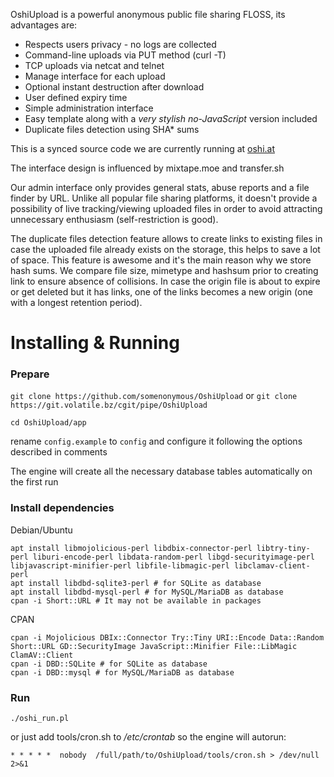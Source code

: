 OshiUpload is a powerful anonymous public file sharing FLOSS, its advantages are:

* Respects users privacy - no logs are collected
* Command-line uploads via PUT method (curl -T)
* TCP uploads via netcat and telnet
* Manage interface for each upload
* Optional instant destruction after download
* User defined expiry time
* Simple administration interface
* Easy template along with a _very stylish no-JavaScript_ version included
* Duplicate files detection using SHA* sums

This is a synced source code we are currently running at [oshi.at](https://oshi.at)

The interface design is influenced by mixtape.moe and transfer.sh

Our admin interface only provides general stats, abuse reports and a file finder by URL. Unlike all popular file sharing platforms, it doesn't provide a possibility of live tracking/viewing uploaded files in order to avoid attracting unnecessary enthusiasm (self-restriction is good). 

The duplicate files detection feature allows to create links to existing files in case the uploaded file already exists on the storage, this helps to save a lot of space. This feature is awesome and it's the main reason why we store hash sums. We compare file size, mimetype and hashsum prior to creating link to ensure absence of collisions. In case the origin file is about to expire or get deleted but it has links, one of the links becomes a new origin (one with a longest retention period).

# Installing & Running

### Prepare

`git clone https://github.com/somenonymous/OshiUpload` or `git clone https://git.volatile.bz/cgit/pipe/OshiUpload`

`cd OshiUpload/app`

rename `config.example` to `config` and configure it following the options described in comments

The engine will create all the necessary database tables automatically on the first run


### Install dependencies

Debian/Ubuntu

```
apt install libmojolicious-perl libdbix-connector-perl libtry-tiny-perl liburi-encode-perl libdata-random-perl libgd-securityimage-perl libjavascript-minifier-perl libfile-libmagic-perl libclamav-client-perl
apt install libdbd-sqlite3-perl # for SQLite as database
apt install libdbd-mysql-perl # for MySQL/MariaDB as database
cpan -i Short::URL # It may not be available in packages
```

CPAN

```
cpan -i Mojolicious DBIx::Connector Try::Tiny URI::Encode Data::Random Short::URL GD::SecurityImage JavaScript::Minifier File::LibMagic ClamAV::Client
cpan -i DBD::SQLite # for SQLite as database
cpan -i DBD::mysql # for MySQL/MariaDB as database
```


### Run
`./oshi_run.pl`

or just add tools/cron.sh to _/etc/crontab_ so the engine will autorun:

`* * * * *	nobody	/full/path/to/OshiUpload/tools/cron.sh > /dev/null 2>&1`
